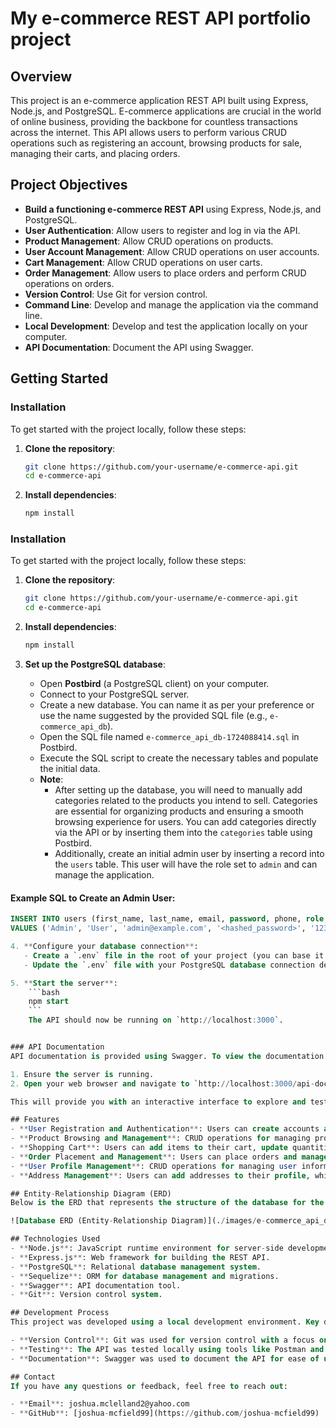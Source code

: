 # My e-commerce REST API portfolio project

## Overview
This project is an e-commerce application REST API built using Express, Node.js, and PostgreSQL. E-commerce applications are crucial in the world of online business, providing the backbone for countless transactions across the internet. This API allows users to perform various CRUD operations such as registering an account, browsing products for sale, managing their carts, and placing orders.

## Project Objectives
- **Build a functioning e-commerce REST API** using Express, Node.js, and PostgreSQL.
- **User Authentication**: Allow users to register and log in via the API.
- **Product Management**: Allow CRUD operations on products.
- **User Account Management**: Allow CRUD operations on user accounts.
- **Cart Management**: Allow CRUD operations on user carts.
- **Order Management**: Allow users to place orders and perform CRUD operations on orders.
- **Version Control**: Use Git for version control.
- **Command Line**: Develop and manage the application via the command line.
- **Local Development**: Develop and test the application locally on your computer.
- **API Documentation**: Document the API using Swagger.

## Getting Started

### Installation
To get started with the project locally, follow these steps:

1. **Clone the repository**:
    ```bash
    git clone https://github.com/your-username/e-commerce-api.git
    cd e-commerce-api
    ```

2. **Install dependencies**:
    ```bash
    npm install
    ```

### Installation
To get started with the project locally, follow these steps:

1. **Clone the repository**:
    ```bash
    git clone https://github.com/your-username/e-commerce-api.git
    cd e-commerce-api
    ```

2. **Install dependencies**:
    ```bash
    npm install
    ```

3. **Set up the PostgreSQL database**:
   - Open **Postbird** (a PostgreSQL client) on your computer.
   - Connect to your PostgreSQL server.
   - Create a new database. You can name it as per your preference or use the name suggested by the provided SQL file (e.g., `e-commerce_api_db`).
   - Open the SQL file named `e-commerce_api_db-1724088414.sql` in Postbird.
   - Execute the SQL script to create the necessary tables and populate the initial data.
   - **Note**:
     - After setting up the database, you will need to manually add categories related to the products you intend to sell. Categories are essential for organizing products and ensuring a smooth browsing experience for users. You can add categories directly via the API or by inserting them into the `categories` table using Postbird.
     - Additionally, create an initial admin user by inserting a record into the `users` table. This user will have the role set to `admin` and can manage the application.

#### Example SQL to Create an Admin User:
```sql
INSERT INTO users (first_name, last_name, email, password, phone, role, created_at, updated_at)
VALUES ('Admin', 'User', 'admin@example.com', '<hashed_password>', '1234567890', 'admin', NOW(), NOW());

4. **Configure your database connection**:
   - Create a `.env` file in the root of your project (you can base it on `.env.example`).
   - Update the `.env` file with your PostgreSQL database connection details (use the name of the database you created with Postbird).

5. **Start the server**:
    ```bash
    npm start
    ```
    The API should now be running on `http://localhost:3000`.


### API Documentation
API documentation is provided using Swagger. To view the documentation:

1. Ensure the server is running.
2. Open your web browser and navigate to `http://localhost:3000/api-docs`.

This will provide you with an interactive interface to explore and test the API endpoints.

## Features
- **User Registration and Authentication**: Users can create accounts and log in securely.
- **Product Browsing and Management**: CRUD operations for managing product listings.
- **Shopping Cart**: Users can add items to their cart, update quantities, and remove items.
- **Order Placement and Management**: Users can place orders and manage them.
- **User Profile Management**: CRUD operations for managing user information.
- **Address Management**: Users can add addresses to their profile, which will be associated with their user account.

## Entity-Relationship Diagram (ERD)
Below is the ERD that represents the structure of the database for the e-commerce application:

![Database ERD (Entity-Relationship Diagram)](./images/e-commerce_api_db.png)

## Technologies Used
- **Node.js**: JavaScript runtime environment for server-side development.
- **Express.js**: Web framework for building the REST API.
- **PostgreSQL**: Relational database management system.
- **Sequelize**: ORM for database management and migrations.
- **Swagger**: API documentation tool.
- **Git**: Version control system.

## Development Process
This project was developed using a local development environment. Key development practices include:

- **Version Control**: Git was used for version control with a focus on feature branches and regular commits.
- **Testing**: The API was tested locally using tools like Postman and automated tests.
- **Documentation**: Swagger was used to document the API for ease of use and reference.

## Contact
If you have any questions or feedback, feel free to reach out:

- **Email**: joshua.mclelland2@yahoo.com
- **GitHub**: [joshua-mcfield99](https://github.com/joshua-mcfield99)
